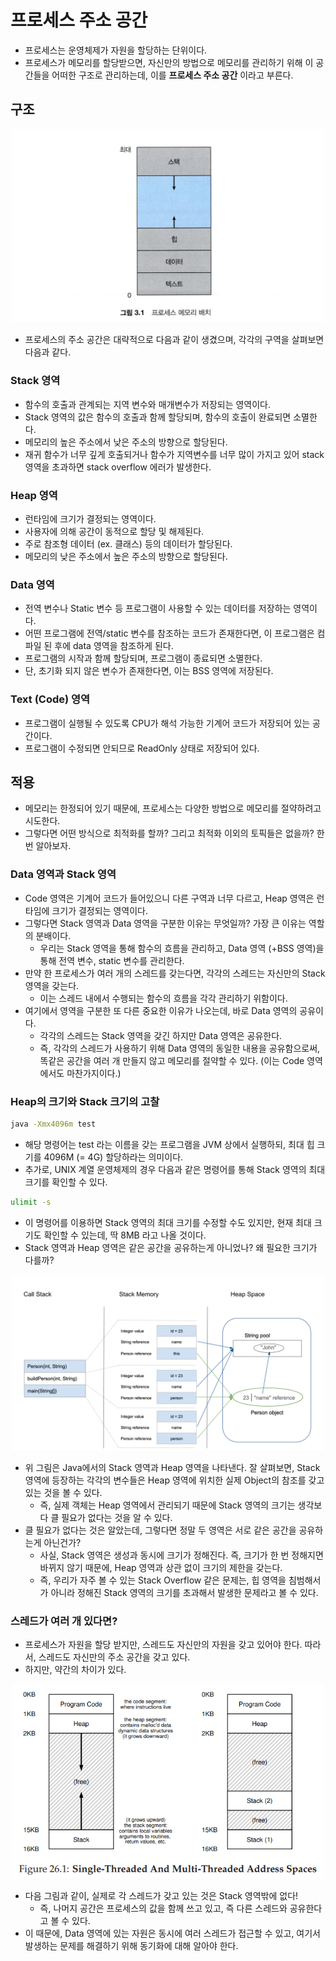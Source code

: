 # 프로세스 주소 공간
- 프로세스는 운영체제가 자원을 할당하는 단위이다.
- 프로세스가 메모리를 할당받으면, 자신만의 방법으로 메모리를 관리하기 위해 이 공간들을 어떠한 구조로 관리하는데, 이를 __프로세스 주소 공간__ 이라고 부른다.

## 구조
<p align="center"><img src="./images/os_process_address_space.png" width="500"></p>

- 프로세스의 주소 공간은 대략적으로 다음과 같이 생겼으며, 각각의 구역을 살펴보면 다음과 같다.

### Stack 영역
- 함수의 호출과 관계되는 지역 변수와 매개변수가 저장되는 영역이다.
- Stack 영역의 값은 함수의 호출과 함께 할당되며, 함수의 호출이 완료되면 소멸한다.
- 메모리의 높은 주소에서 낮은 주소의 방향으로 할당된다.
- 재귀 함수가 너무 깊게 호출되거나 함수가 지역변수를 너무 많이 가지고 있어 stack 영역을 초과하면 stack overflow 에러가 발생한다.

### Heap 영역
- 런타임에 크기가 결정되는 영역이다.
- 사용자에 의해 공간이 동적으로 할당 및 해제된다.
- 주로 참조형 데이터 (ex. 클래스) 등의 데이터가 할당된다.
- 메모리의 낮은 주소에서 높은 주소의 방향으로 할당된다.

### Data 영역
- 전역 변수나 Static 변수 등 프로그램이 사용할 수 있는 데이터를 저장하는 영역이다.
- 어떤 프로그램에 전역/static 변수를 참조하는 코드가 존재한다면, 이 프로그램은 컴파일 된 후에 data 영역을 참조하게 된다.
- 프로그램의 시작과 함께 할당되며, 프로그램이 종료되면 소멸한다.
- 단, 초기화 되지 않은 변수가 존재한다면, 이는 BSS 영역에 저장된다.

### Text (Code) 영역
- 프로그램이 실행될 수 있도록 CPU가 해석 가능한 기계어 코드가 저장되어 있는 공간이다.
- 프로그램이 수정되면 안되므로 ReadOnly 상태로 저장되어 있다.


## 적용
- 메모리는 한정되어 있기 때문에, 프로세스는 다양한 방법으로 메모리를 절약하려고 시도한다.
- 그렇다면 어떤 방식으로 최적화를 할까? 그리고 최적화 이외의 토픽들은 없을까? 한 번 알아보자.

### Data 영역과 Stack 영역
- Code 영역은 기계어 코드가 들어있으니 다른 구역과 너무 다르고, Heap 영역은 런타임에 크기가 결정되는 영역이다.
- 그렇다면 Stack 영역과 Data 영역을 구분한 이유는 무엇일까? 가장 큰 이유는 역할의 분배이다.
  - 우리는 Stack 영역을 통해 함수의 흐름을 관리하고, Data 영역 (+BSS 영역)을 통해 전역 변수, static 변수를 관리한다.
- 만약 한 프로세스가 여러 개의 스레드를 갖는다면, 각각의 스레드는 자신만의 Stack 영역을 갖는다.
  - 이는 스레드 내에서 수행되는 함수의 흐름을 각각 관리하기 위함이다.
- 여기에서 영역을 구분한 또 다른 중요한 이유가 나오는데, 바로 Data 영역의 공유이다.
  - 각각의 스레드는 Stack 영역을 갖긴 하지만 Data 영역은 공유한다.
  - 즉, 각각의 스레드가 사용하기 위해 Data 영역의 동일한 내용을 공유함으로써, 똑같은 공간을 여러 개 만들지 않고 메모리를 절약할 수 있다. (이는 Code 영역에서도 마찬가지이다.)

### Heap의 크기와 Stack 크기의 고찰
```bash
java -Xmx4096m test
```
- 해당 명령어는 test 라는 이름을 갖는 프로그램을 JVM 상에서 실행하되, 최대 힙 크기를 4096M (= 4G) 할당하라는 의미이다.
- 추가로, UNIX 계열 운영체제의 경우 다음과 같은 명령어를 통해 Stack 영역의 최대 크기를 확인할 수 있다.

```bash
ulimit -s
```
- 이 명령어를 이용하면 Stack 영역의 최대 크기를 수정할 수도 있지만, 현재 최대 크기도 확인할 수 있는데, 딱 8MB 라고 나올 것이다.
- Stack 영역과 Heap 영역은 같은 공간을 공유하는게 아니었나? 왜 필요한 크기가 다를까?

<p align="center"><img src="./images/os_heap_stack.png" width="500"></p>

- 위 그림은 Java에서의 Stack 영역과 Heap 영역을 나타낸다. 잘 살펴보면, Stack 영역에 등장하는 각각의 변수들은 Heap 영역에 위치한 실제 Object의 참조를 갖고 있는 것을 볼 수 있다.
  - 즉, 실제 객체는 Heap 영역에서 관리되기 때문에 Stack 영역의 크기는 생각보다 클 필요가 없다는 것을 알 수 있다.
- 클 필요가 없다는 것은 알았는데, 그렇다면 정말 두 영역은 서로 같은 공간을 공유하는게 아닌건가?
  - 사실, Stack 영역은 생성과 동시에 크기가 정해진다. 즉, 크기가 한 번 정해지면 바뀌지 않기 때문에, Heap 영역과 상관 없이 크기의 제한을 갖는다.
  - 즉, 우리가 자주 볼 수 있는 Stack Overflow 같은 문제는, 힙 영역을 침범해서가 아니라 정해진 Stack 영역의 크기를 초과해서 발생한 문제라고 볼 수 있다.

### 스레드가 여러 개 있다면?
- 프로세스가 자원을 할당 받지만, 스레드도 자신만의 자원을 갖고 있어야 한다. 따라서, 스레드도 자신만의 주소 공간을 갖고 있다.
- 하지만, 약간의 차이가 있다.

<p align="center"><img src="./images/os_multi_thread.png" width="500"></p>

- 다음 그림과 같이, 실제로 각 스레드가 갖고 있는 것은 Stack 영역밖에 없다!
  - 즉, 나머지 공간은 프로세스의 값을 함께 쓰고 있고, 즉 다른 스레드와 공유한다고 볼 수 있다.
- 이 때문에, Data 영역에 있는 자원은 동시에 여러 스레드가 접근할 수 있고, 여기서 발생하는 문제를 해결하기 위해 동기화에 대해 알아야 한다.
